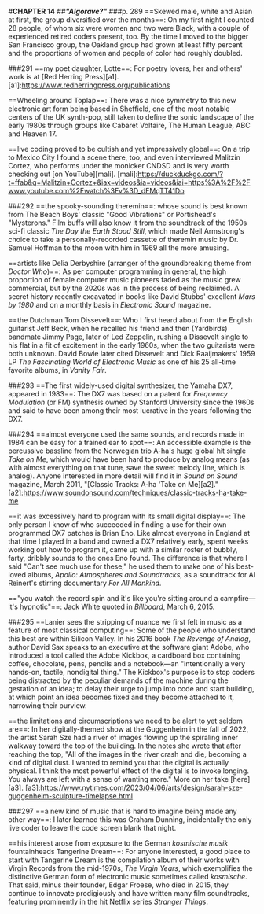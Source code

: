 #**CHAPTER 14**
##***"Algorave?"***
###p. 289
==Skewed male, white and Asian at first, the group diversified
over the months==:
On my first night I counted 28 people, of whom six were women and two were Black, with a couple of experienced retired
coders present, too. By the time I moved to the bigger San Francisco
group, the Oakland group had grown at least fifty percent and the
proportions of women and people of color had roughly doubled.

###291
==my poet daughter, Lotte==:
For poetry lovers, her and others' work is at [Red
Herring Press][a1].
[a1]:https://www.redherringpress.org/publications

==Wheeling around Toplap==:
There was a nice symmetry to this new
electronic art form being based in Sheffield, one of the most notable
centers of the UK synth-pop, still taken to define the sonic landscape
of the early 1980s through groups like Cabaret Voltaire, The Human
League, ABC and Heaven 17.

==live coding proved to be cultish and yet impressively global==:
On a trip to Mexico City I found a scene there, too, and even
interviewed Malitzin Cortez, who performs under the monicker CNDSD and
is very worth checking out [on YouTube][mali].
[mali]:https://duckduckgo.com/?t=ffab&q=Malitzin+Cortez+&iax=videos&ia=videos&iai=https%3A%2F%2Fwww.youtube.com%2Fwatch%3Fv%3D_dFMqTT41Do

###292
==the spooky-sounding theremin==:
whose sound is best known from The Beach Boys' classic "Good Vibrations" or Portishead's "Mysterons."
Film buffs will also know it from the soundtrack of the 1950s sci-fi
classic *The Day the Earth Stood Still*, which made Neil Armstrong's
choice to take a personally-recorded cassette of theremin music by Dr.
Samuel Hoffman to the moon with him in 1969 all the more amusing.

==artists like Delia Derbyshire (arranger of the groundbreaking
theme from *Doctor Who*)==:
As per computer programming in general, the high proportion of female computer music pioneers faded as the music
grew commercial, but by the 2020s was in the process of being reclaimed.
A secret history recently excavated in books like David Stubbs'
excellent *Mars by 1980* and on a monthly basis in *Electronic Sound*
magazine.

==the Dutchman Tom Dissevelt==:
Who I first heard about from the English guitarist Jeff Beck, when he recalled his friend and then
(Yardbirds) bandmate Jimmy Page, later of Led Zeppelin, rushing a
Dissevelt single to his flat in a fit of excitement in the early
1960s, when the two guitarists were both unknown. David Bowie
later cited Dissevelt and Dick Raaijmakers' 1959 LP *The Fascinating
World of Electronic Music* as one of his 25 all-time favorite albums, in
*Vanity Fair*.

###293
==The first widely-used digital synthesizer, the Yamaha DX7,
appeared in 1983==:
The DX7 was based on a patent for *Frequency
Modulation* (or FM) synthesis owned by Stanford University since the
1960s and said to have been among their most lucrative in the years
following the DX7.

###294
==almost everyone used the same sounds, and records made in 1984
can be easy for a trained ear to spot==:
An accessible example is the percussive bassline from the Norwegian trio A-ha's huge global hit
single *Take on Me*, which would have been hard to produce by analog
means (as with almost everything on that tune, save the sweet melody
line, which is analog). Anyone interested in more detail will find it in *Sound on
Sound* magazine, March 2011, "[Classic Tracks: A-ha 'Take on Me][a2]."
[a2]:https://www.soundonsound.com/techniques/classic-tracks-ha-take-me

==it was excessively hard to program with its small digital
display==:
The only person I know of who succeeded in finding a use for
their own programmed DX7 patches is Brian Eno. Like almost everyone in
England at that time I played in a band and owned a DX7 relatively
early, spent weeks working out how to program it, came up with a similar
roster of bubbly, farty, dribbly sounds to the ones Eno found. The
difference is that where I said "Can't see much use for these," he used them to make one of his best-loved albums, *Apollo:
Atmospheres and Soundtracks*, as a soundtrack for Al Reinert's stirring
documentary *For All Mankind*.

=="you watch the record spin and it's like you're sitting around a campfire—it's hypnotic"==:
Jack White quoted in *Billboard*, March 6, 2015.

###295
==Lanier sees the stripping of nuance we first felt in music as a
feature of most classical computing==:
Some of the people who understand this best are within Silicon Valley. In his 2016 book *The Revenge of
Analog*, author David Sax speaks to an executive at the software giant
Adobe, who introduced a tool called the Adobe Kickbox, a cardboard box
containing coffee, chocolate, pens, pencils and a notebook—an
"intentionally a very hands-on, tactile, nondigital thing." The
Kickbox's purpose is to stop coders being distracted by the peculiar
demands of the machine during the gestation of an idea; to delay their
urge to jump into code and start building, at which point an idea
becomes fixed and they become attached to it, narrowing their purview.

==the limitations and circumscriptions we need to be alert to yet
seldom are==:
In her digitally-themed show at the Guggenheim in the fall
of 2022, the artist Sarah Sze had a river of images flowing up the
spiraling inner walkway toward the top of the building. In the notes she
wrote that after reaching the top, "All of the images in the river crash
and die, becoming a kind of digital dust. I wanted to remind you that
the digital is actually physical. I think the most powerful effect of
the digital is to invoke longing. You always are left with a sense of
wanting more." More on her take [here][a3].
[a3]:https://www.nytimes.com/2023/04/06/arts/design/sarah-sze-guggenheim-sculpture-timelapse.html

###297
==a new kind of music that is hard to imagine being made any
other way==:
I later learned this was Graham Dunning, incidentally the
only live coder to leave the code screen blank that night.

==his interest arose from exposure to the German *kosmische
musik* fountainheads Tangerine Dream==:
For anyone interested, a good place to start with Tangerine Dream is the compilation album of their
works with Virgin Records from the mid-1970s, *The Virgin Years*, which
exemplifies the distinctive German form of electronic music sometimes
called *kosmische*. That said, minus their founder, Edgar Froese, who
died in 2015, they continue to innovate prodigiously and have written
many film soundtracks, featuring prominently in the hit Netflix series
*Stranger Things*.
